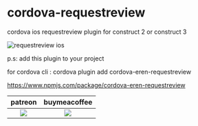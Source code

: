 # cordova-requestreview
cordova ios requestreview plugin for construct 2 or construct 3

![requestreview ios](https://i.imgur.com/3NMRuTN.png)

p.s: 
add this plugin to your project

for cordova cli : cordova plugin add cordova-eren-requestreview

https://www.npmjs.com/package/cordova-eren-requestreview


<table>
<thead>
<tr>
<th>patreon</th>
<th>buymeacoffee</th>
</tr>
</thead>
<tbody>
<td style="text-align:center"><a href="https://www.patreon.com/oyun" target="_blank"><img src="https://i.imgur.com/T4hQeAV.png"></img></a></td>
<td style="text-align:center"><a href="https://www.buymeacoffee.com/eren" target="_blank"><img src="https://i.imgur.com/pjkMdHU.png"></img></a></td>
</tr>
</tbody>
</table>